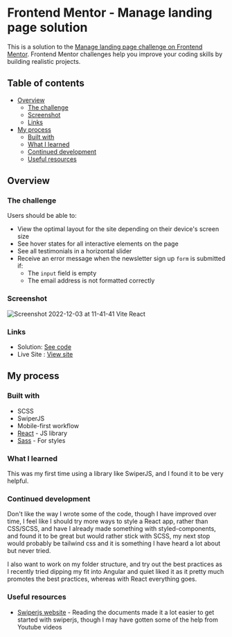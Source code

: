 # Frontend Mentor - Manage landing page solution

This is a solution to the [Manage landing page challenge on Frontend Mentor](https://www.frontendmentor.io/challenges/manage-landing-page-SLXqC6P5). Frontend Mentor challenges help you improve your coding skills by building realistic projects. 

## Table of contents

- [Overview](#overview)
  - [The challenge](#the-challenge)
  - [Screenshot](#screenshot)
  - [Links](#links)
- [My process](#my-process)
  - [Built with](#built-with)
  - [What I learned](#what-i-learned)
  - [Continued development](#continued-development)
  - [Useful resources](#useful-resources)

## Overview

### The challenge

Users should be able to:

- View the optimal layout for the site depending on their device's screen size
- See hover states for all interactive elements on the page
- See all testimonials in a horizontal slider
- Receive an error message when the newsletter sign up `form` is submitted if:
  - The `input` field is empty
  - The email address is not formatted correctly

### Screenshot

![Screenshot 2022-12-03 at 11-41-41 Vite React](https://user-images.githubusercontent.com/76236208/205434591-24cc7a47-eb67-4e70-89bb-33cc47de4c24.png)

### Links

- Solution: [See code](https://github.com/thulanigamtee/manage-landing-page)
- Live Site : [View site](https://sage-gecko-8b3c36.netlify.app/)

## My process

### Built with

- SCSS
- SwiperJS
- Mobile-first workflow
- [React](https://reactjs.org/) - JS library
- [Sass](https://sass-lang.com/) - For styles

### What I learned

This was my first time using a library like SwiperJS, and I found it to be very helpful.

### Continued development

Don't like the way I wrote some of the code, though I have improved over time, I feel like I should try more ways to style a React app, rather than CSS/SCSS, and have I already made something with styled-components, and found it to be great but would rather stick with SCSS, my next stop would probably be tailwind css and it is something I have heard a lot about but never tried.

I also want to work on my folder structure, and try out the best practices as I recently tried dipping my fit into Angular and quiet liked it as it pretty much promotes the best practices, whereas with React everything goes.

### Useful resources

- [Swiperjs website](https://swiperjs.com/react) - Reading the documents made it a lot easier to get started with swiperjs, though I may have gotten some of the help from Youtube videos
